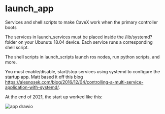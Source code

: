 # launch_app
Services and shell scripts to make CaveX work when the primary controller boots

The services in launch_services must be placed inside the /lib/systemd? folder on your Ubunutu 18.04 device. Each service runs a corresponding shell script.

The shell scripts in launch_scripts launch ros nodes, run python scripts, and more. 

You must enable/disable, start/stop services using systemd to configure the startup app. Matt based it off this blog https://alesnosek.com/blog/2016/12/04/controlling-a-multi-service-application-with-systemd/.

At the end of 2021, the start up worked like this:

![app drawio](https://user-images.githubusercontent.com/92500933/140847594-edf788e4-da99-4eee-9748-efc180bb986d.png)
